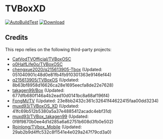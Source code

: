 # TVBoxXD

[![AutoBuildTest](https://github.com/chengxue2020/q215613905-Tbox/actions/workflows/auto_build_with_remark.yml/badge.svg)](https://github.com/chengxue2020/q215613905-Tbox/actions/workflows/auto_build_with_remark.yml)
[![Download](https://img.shields.io/github/v/release/chengxue2020/q215613905-Tbox?color=green&logoColor=green&label=Download&logo=DocuSign)](https://github.com/chengxue2020/q215613905-Tbox/releases)

## Credits
This repo relies on the following third-party projects:
- [CatVodTVOfficial/TVBoxOSC](https://github.com/CatVodTVOfficial/TVBoxOSC)
- [o0HalfLife0o/TVBoxOSC](https://github.com/o0HalfLife0o/TVBoxOSC/releases)
- [chengxue2020/q215613905-Tbox](https://github.com/chengxue2020/q215613905-Tbox) (Updated: 051040901c48d0e81fb4fb910301363e9146ef44)
- [q215613905/TVBoxOS](https://github.com/q215613905/TVBoxOS) (Updated: 8b63bf8958d16626ca28e1695eecfa8de22e7628)
- [takagen99/Box](https://github.com/takagen99/Box) (Updated: 677dfb680f146a4b2ead10d0141bc8a68af196f4)
- [FongMi/TV](https://github.com/FongMi/TV) (Updated: 23e8bb2432c361c32641f44622415faa00dd3234)
- [muxd93/TVBoxOS_XD](https://github.com/muxd93/TVBoxOS_XD) (Updated: 41fc69b512b5380a5a37e4885412acadc4ebf31d)
- [muxd93/TVBox_takagen99](https://github.com/muxd93/TVBox_takagen99) (Updated: 0f8f9870b0ee4d1d285a6a62751b608d3fb0e502)
- [Roinlong/TVbox_Mobile](https://github.com/Roinlong/TVbox_Mobile) (Updated: 29ab2b9d4ffc532c8f1541e4e029a247f79cd3a0)
